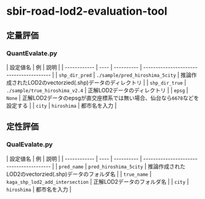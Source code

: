 # sbir-road-lod2-evaluation-tool

## 定量評価

### QuantEvalate.py

| 設定値名     |  例         | 説明                                     |
| ------------ | ---- | ---------- | ---------------------------------------- |
| `shp_dir_pred`     |  `./sample/pred_hiroshima_5city` | 推論作成されたLOD2のvectorzied(.shp)データのディレクトリ   |
| `shp_dir_true` |  `./sample/true_hiroshima_v2.4`  | 正解LOD2データのディレクトリ |
| `epsg` |  `None`  | 正解LOD2データのepsgが直交座標系では無い場合、仙台なら`6678`などを設定する |
| `city` |  `hiroshima`  | 都市名を入力 |

## 定性評価

### QualEvalate.py

| 設定値名     |  例         | 説明                                     |
| ------------ | ---- | ---------- | ---------------------------------------- |
| `pred_name`     |  `pred_hiroshima_5city` | 推論作成されたLOD2のvectorzied(.shp)データのフォルダ名   |
| `true_name` |  `kaga_shp_lod2_add_intersection`  | 正解LOD2データのフォルダ名 |
| `city` |  `hiroshima`  | 都市名を入力 |